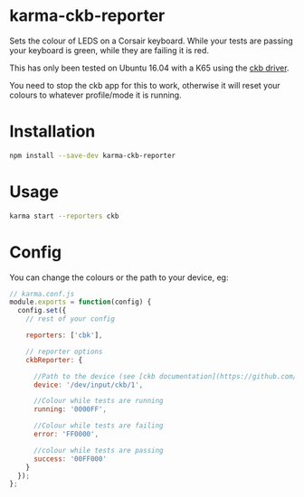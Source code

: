 karma-ckb-reporter
==================

Sets the colour of LEDS on a Corsair keyboard. While your tests are passing your keyboard is green, while they are failing it is red.

This has only been tested on Ubuntu 16.04 with a K65 using the [ckb driver](https://github.com/ccMSC/ckb).

You need to stop the ckb app for this to work, otherwise it will reset your colours to whatever profile/mode it is running.

Installation
============

```sh
npm install --save-dev karma-ckb-reporter
```

Usage
=====

```sh
karma start --reporters ckb
```


Config
======

You can change the colours or the path to your device, eg:

```js
// karma.conf.js
module.exports = function(config) {
  config.set({
    // rest of your config

    reporters: ['cbk'],

    // reporter options
    ckbReporter: {

      //Path to the device (see [ckb documentation](https://github.com/ccMSC/ckb/blob/master/DAEMON.md))
      device: '/dev/input/ckb/1',

      //Colour while tests are running
      running: '0000FF',

      //Colour while tests are failing
      error: 'FF0000',

      //colour while tests are passing
      success: '00FF000'
    }
  });
};
```
